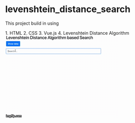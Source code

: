 # levenshtein_distance_search
<p>This project build in using</p>
1. HTML
2. CSS
3. Vue.js
4. Levenshtein Distance Algorithm



<img src="./src/gif/demo.gif"/>
